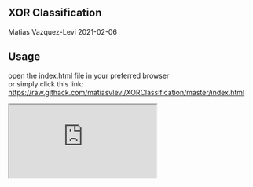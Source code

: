 XOR Classification
-----------------------
Matias Vazquez-Levi 2021-02-06

Usage
--------
open the index.html file in your preferred browser <br />or simply click this link: https://raw.githack.com/matiasvlevi/XORClassification/master/index.html

<iframe src="https://raw.githack.com/matiasvlevi/XORClassification/master/index.html" >

</iframe>
